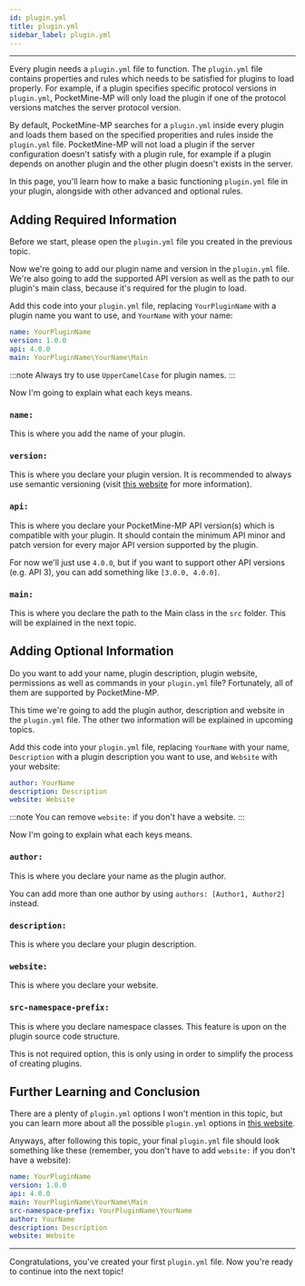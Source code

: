 ```yaml
---
id: plugin.yml
title: plugin.yml
sidebar_label: plugin.yml
---
```

___

<!-- TODO: Improve English explanation -->

Every plugin needs a `plugin.yml` file to function. The `plugin.yml` file contains properties and rules which needs to be satisfied for plugins to load properly. For example, if a plugin specifies specific protocol versions in `plugin.yml`, PocketMine-MP will only load the plugin if one of the protocol versions matches the server protocol version.

By default, PocketMine-MP searches for a `plugin.yml` inside every plugin and loads them based on the specified properities and rules inside the `plugin.yml` file. PocketMine-MP will not load a plugin if the server configuration doesn't satisfy with a plugin rule, for example if a plugin depends on another plugin and the other plugin doesn't exists in the server.

In this page, you'll learn how to make a basic functioning `plugin.yml` file in your plugin, alongside with other advanced and optional rules.

## Adding Required Information

Before we start, please open the `plugin.yml` file you created in the previous topic.

Now we're going to add our plugin name and version in the `plugin.yml` file. We're also going to add the supported API version as well as the path to our plugin's main class, because it's required for the plugin to load.

Add this code into your `plugin.yml` file, replacing `YourPluginName` with a plugin name you want to use, and `YourName` with your name:

```yml title="plugin.yml"
name: YourPluginName
version: 1.0.0
api: 4.0.0
main: YourPluginName\YourName\Main
```

:::note
Always try to use `UpperCamelCase` for plugin names.
:::

Now I'm going to explain what each keys means.

### `name:`

This is where you add the name of your plugin.

### `version:`

This is where you declare your plugin version. It is recommended to always use semantic versioning (visit [this website](https://semver.org) for more information).

### `api:`

This is where you declare your PocketMine-MP API version(s) which is compatible with your plugin. It should contain the minimum API minor and patch version for every major API version supported by the plugin.

For now we'll just use `4.0.0`, but if you want to support other API versions (e.g. API 3), you can add something like `[3.0.0, 4.0.0]`.

### `main:`

This is where you declare the path to the Main class in the `src` folder. This will be explained in the next topic.

## Adding Optional Information

Do you want to add your name, plugin description, plugin website, permissions as well as commands in your `plugin.yml` file? Fortunately, all of them are supported by PocketMine-MP.

This time we're going to add the plugin author, description and website in the `plugin.yml` file. The other two information will be explained in upcoming topics.

Add this code into your `plugin.yml` file, replacing `YourName` with your name, `Description` with a plugin description you want to use, and `Website` with your website:

```yml title="plugin.yml"
author: YourName
description: Description
website: Website
```

:::note
You can remove `website:` if you don't have a website.
:::

Now I'm going to explain what each keys means.

### `author:`

This is where you declare your name as the plugin author.

You can add more than one author by using `authors: [Author1, Author2]` instead.

### `description:`

This is where you declare your plugin description.

### `website:`

This is where you declare your website.

### `src-namespace-prefix:`

This is where you declare namespace classes. This feature is upon on the plugin source code structure.

This is not required option, this is only using in order to simplify the process of creating plugins.

## Further Learning and Conclusion

There are a plenty of `plugin.yml` options I won't mention in this topic, but you can learn more about all the possible `plugin.yml` options in [this website](https://doc.pmmp.io/en/rtfd/developer-reference/plugin-manifest.html).

Anyways, after following this topic, your final `plugin.yml` file should look something like these (remember, you don't have to add `website:` if you don't have a website):

```yml title="plugin.yml"
name: YourPluginName
version: 1.0.0
api: 4.0.0
main: YourPluginName\YourName\Main
src-namespace-prefix: YourPluginName\YourName
author: YourName
description: Description
website: Website
```

___

Congratulations, you've created your first `plugin.yml` file. Now you're ready to continue into the next topic!
